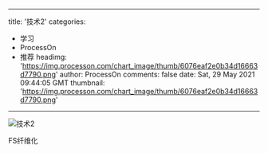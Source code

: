
---
title: '技术2'
categories: 
 - 学习
 - ProcessOn
 - 推荐
headimg: 'https://img.processon.com/chart_image/thumb/6076eaf2e0b34d16663d7790.png'
author: ProcessOn
comments: false
date: Sat, 29 May 2021 09:44:05 GMT
thumbnail: 'https://img.processon.com/chart_image/thumb/6076eaf2e0b34d16663d7790.png'
---

<div>   
<img class="thumb" alt="技术2" src="https://img.processon.com/chart_image/thumb/6076eaf2e0b34d16663d7790.png" referrerpolicy="no-referrer">
<p>FS纤维化</p>  
</div>
            